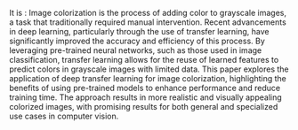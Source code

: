 It is : Image colorization is the process of adding color to grayscale images, a task that traditionally required manual intervention. Recent advancements in deep learning, particularly through the use of transfer learning, have significantly improved the accuracy and efficiency of this process. By leveraging pre-trained neural networks, such as those used in image classification, transfer learning allows for the reuse of learned features to predict colors in grayscale images with limited data. This paper explores the application of deep transfer learning for image colorization, highlighting the benefits of using pre-trained models to enhance performance and reduce training time. The approach results in more realistic and visually appealing colorized images, with promising results for both general and specialized use cases in computer vision.
